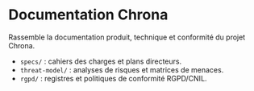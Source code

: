 # Documentation Chrona

Rassemble la documentation produit, technique et conformité du projet Chrona.
- `specs/` : cahiers des charges et plans directeurs.
- `threat-model/` : analyses de risques et matrices de menaces.
- `rgpd/` : registres et politiques de conformité RGPD/CNIL.
